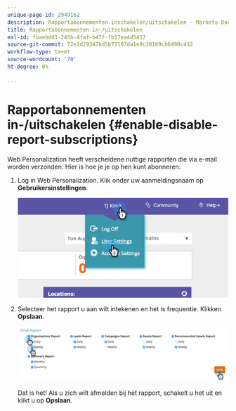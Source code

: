 ```yaml
---
unique-page-id: 2949162
description: Rapportabonnementen inschakelen/uitschakelen - Marketo Docs - Productdocumentatie
title: Rapportabonnementen in-/uitschakelen
exl-id: fbaebdd1-245b-4faf-b47f-fb17ea4d5417
source-git-commit: 72e1d29347bd5b77107da1e9c30169cb6490c432
workflow-type: tm+mt
source-wordcount: '70'
ht-degree: 0%

---
```


# Rapportabonnementen in-/uitschakelen {#enable-disable-report-subscriptions}

Web Personalization heeft verscheidene nuttige rapporten die via e-mail worden verzonden. Hier is hoe je je op hen kunt abonneren.

1. Log in Web Personalization. Klik onder uw aanmeldingsnaam op **Gebruikersinstellingen**.

   ![](assets/image2014-9-17-20-3a48-3a28.png)

1. Selecteer het rapport u aan wilt intekenen en het is frequentie. Klikken **Opslaan**.

   ![](assets/email-settings.png)

   Dat is het! Als u zich wilt afmelden bij het rapport, schakelt u het uit en klikt u op **Opslaan**.

